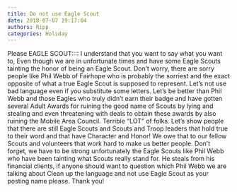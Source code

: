 ```yaml
---
title: Do not use Eagle Scout
date: 2018-07-07 19:17:04
authors: Ripp
categories: Holiday
---
```


 Please EAGLE SCOUT:::: I understand that you want to say what you want to,  Even though we are in unfortunate times and have some Eagle Scouts tainting the honor of being an Eagle Scout. Don’t worry, there are sorry people like Phil Webb of Fairhope  who is probably the sorriest and the exact opposite of what a true Eagle Scout is supposed to represent. Let’s not use bad language even if you substitute some letters. Let’s be better than Phil Webb and those Eagles who truly didn’t earn their badge and have gotten several Adult Awards for ruining the good name of Scouts by lying and stealing and even threatening with deals to obtain these awards by also ruining the Mobile Area Council. Terrible “LOT” of folks.  Let’s show people that there are still Eagle Scouts and Scouts and Troop leaders that hold true to their word and that have Character and Honor!  We owe that to our fellow Scouts and volunteers that work hard to make us better people. Don’t forget, we have to be strong unfortunately the Eagle Scouts like Phil Webb who have been tainting what Scouts really stand for. He steals from his financial clients, if anyone should want to question which Phil Webb we are talking about  Clean up the language and not use Eagle Scout as your posting name please.  Thank you!